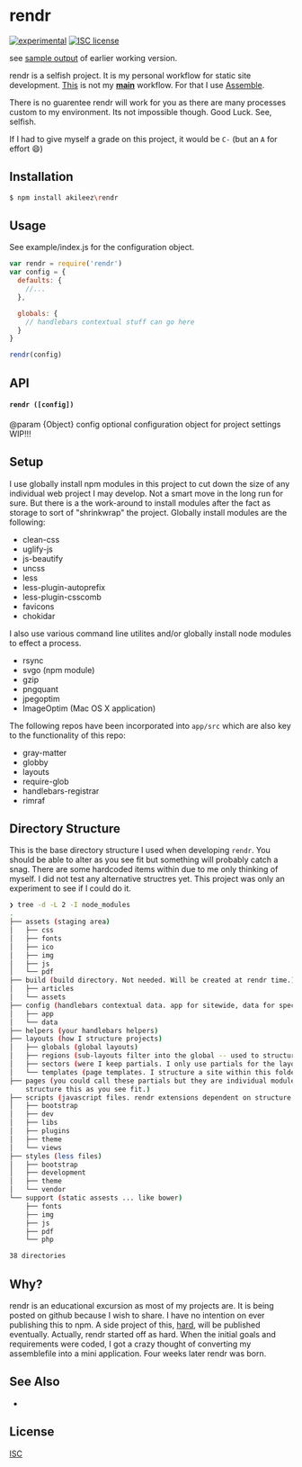 # rendr
[![experimental][stability-image]][stability-url]
[![ISC license][license-img]][license-url]

see [sample output](https://github.com/akileez/rendr/wiki/sample-output) of earlier working version.  

rendr is a selfish project. It is my personal workflow for static site development. [This](https://github.com/akileez/rendr-demo) is not my **[main](https://github.com/akileez/assemblefile)** workflow. For that I use [Assemble](https://github.com/assemble/assemble). 

There is no guarentee rendr will work for you as there are many processes custom to my 
environment. Its not impossible though. Good Luck. See, selfish.

If I had to give myself a grade on this project, it would be `C-` (but an `A` for effort :smile:)

## Installation
```bash
$ npm install akileez\rendr
```

## Usage

See example/index.js for the configuration object.

```js
var rendr = require('rendr')
var config = {
  defaults: {
    //...
  },

  globals: {
    // handlebars contextual stuff can go here
  }
}

rendr(config)
```

## API

#### `rendr ([config])`

@param {Object} config optional configuration object for project settings
WIP!!!

## Setup

I use globally install npm modules in this project to cut down the size of any individual 
web project I may develop. Not a smart move in the long run for sure. But there is a the work-around
to install modules after the fact as storage to sort of "shrinkwrap" the project. Globally install 
modules are the following:

- clean-css
- uglify-js
- js-beautify
- uncss
- less
- less-plugin-autoprefix
- less-plugin-csscomb
- favicons
- chokidar

I also use various command line utilites and/or globally install node modules to effect a 
process.

- rsync
- svgo (npm module)
- gzip
- pngquant
- jpegoptim
- ImageOptim (Mac OS X application)

The following repos have been incorporated into `app/src` which are also key to the functionality
of this repo:

- gray-matter
- globby
- layouts
- require-glob
- handlebars-registrar
- rimraf

## Directory Structure

This is the base directory structure I used when developing `rendr`. You should be able to alter as you see
fit but something will probably catch a snag. There are some hardcoded items within due to me only thinking
of myself. I did not test any alternative structres yet. This project was only an experiment to see if I could do it.

```bash
❯ tree -d -L 2 -I node_modules
.
├── assets (staging area)
│   ├── css
│   ├── fonts
│   ├── ico
│   ├── img
│   ├── js
│   └── pdf
├── build (build directory. Not needed. Will be created at rendr time.)
│   ├── articles
│   └── assets
├── config (handlebars contextual data. app for sitewide, data for specific purposes)
│   ├── app
│   └── data
├── helpers (your handlebars helpers)
├── layouts (how I structure projects)
│   ├── globals (global layouts)
│   ├── regions (sub-layouts filter into the global -- used to structure individual pages/templates)
│   ├── sectors (were I keep partials. I only use partials for the layouts.)
│   └── templates (page templates. I structure a site within this folder)
├── pages (you could call these partials but they are individual modules used to fill in templates
    structure this as you see fit.)
├── scripts (javascript files. rendr extensions dependent on structure here. styles and support included)
│   ├── bootstrap
│   ├── dev
│   ├── libs
│   ├── plugins
│   ├── theme
│   └── views
├── styles (less files)
│   ├── bootstrap
│   ├── development
│   ├── theme
│   └── vendor
└── support (static assests ... like bower)
    ├── fonts
    ├── img
    ├── js
    ├── pdf
    └── php

38 directories
```

## Why?
rendr is an educational excursion as most of my projects are. It is being posted on github because I wish to share. 
I have no intention on ever publishing this to npm. A side project of this, [hard](https://github.com/akileez/hard), will be published
eventually. Actually, rendr started off as hard. When the initial goals and requirements were coded, I got a crazy thought of converting my assemblefile
into a mini application. Four weeks later rendr was born. 



## See Also
-

## License
[ISC](https://github.com/akileez/rendr/blob/master/LICENSE)

[stability-image]: https://img.shields.io/badge/stability-experimental-orange.svg?style=flat-square
[stability-url]: https://github.com/akileez/rendr
[license-img]: https://img.shields.io/badge/license-ISC-blue.svg?style=flat-square
[license-url]: https://github.com/akileez/rendr/blob/master/license.md

